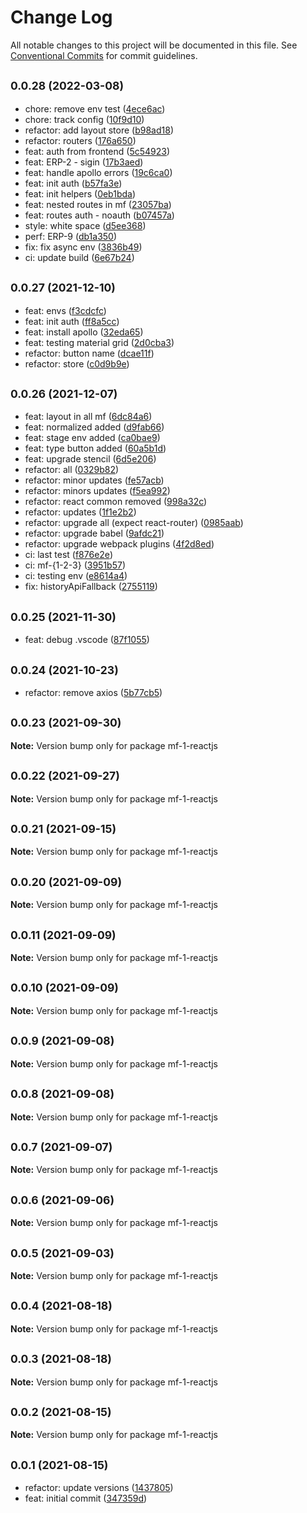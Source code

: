 # Change Log

All notable changes to this project will be documented in this file.
See [Conventional Commits](https://conventionalcommits.org) for commit guidelines.

## <small>0.0.28 (2022-03-08)</small>

* chore: remove env test ([4ece6ac](https://github.com/gmahechas/erp/commit/4ece6ac))
* chore: track config ([10f9d10](https://github.com/gmahechas/erp/commit/10f9d10))
* refactor: add layout store ([b98ad18](https://github.com/gmahechas/erp/commit/b98ad18))
* refactor: routers ([176a650](https://github.com/gmahechas/erp/commit/176a650))
* feat: auth from frontend ([5c54923](https://github.com/gmahechas/erp/commit/5c54923))
* feat: ERP-2 - sigin ([17b3aed](https://github.com/gmahechas/erp/commit/17b3aed))
* feat: handle apollo errors ([19c6ca0](https://github.com/gmahechas/erp/commit/19c6ca0))
* feat: init auth ([b57fa3e](https://github.com/gmahechas/erp/commit/b57fa3e))
* feat: init helpers ([0eb1bda](https://github.com/gmahechas/erp/commit/0eb1bda))
* feat: nested routes in mf ([23057ba](https://github.com/gmahechas/erp/commit/23057ba))
* feat: routes auth - noauth ([b07457a](https://github.com/gmahechas/erp/commit/b07457a))
* style: white space ([d5ee368](https://github.com/gmahechas/erp/commit/d5ee368))
* perf: ERP-9 ([db1a350](https://github.com/gmahechas/erp/commit/db1a350))
* fix: fix async env ([3836b49](https://github.com/gmahechas/erp/commit/3836b49))
* ci: update build ([6e67b24](https://github.com/gmahechas/erp/commit/6e67b24))





## <small>0.0.27 (2021-12-10)</small>

* feat: envs ([f3cdcfc](https://github.com/gmahechas/erp/commit/f3cdcfc))
* feat: init auth ([ff8a5cc](https://github.com/gmahechas/erp/commit/ff8a5cc))
* feat: install apollo ([32eda65](https://github.com/gmahechas/erp/commit/32eda65))
* feat: testing material grid ([2d0cba3](https://github.com/gmahechas/erp/commit/2d0cba3))
* refactor: button name ([dcae11f](https://github.com/gmahechas/erp/commit/dcae11f))
* refactor: store ([c0d9b9e](https://github.com/gmahechas/erp/commit/c0d9b9e))





## <small>0.0.26 (2021-12-07)</small>

* feat: layout in all mf ([6dc84a6](https://github.com/gmahechas/erp/commit/6dc84a6))
* feat: normalized added ([d9fab66](https://github.com/gmahechas/erp/commit/d9fab66))
* feat: stage env added ([ca0bae9](https://github.com/gmahechas/erp/commit/ca0bae9))
* feat: type button added ([60a5b1d](https://github.com/gmahechas/erp/commit/60a5b1d))
* feat: upgrade stencil ([6d5e206](https://github.com/gmahechas/erp/commit/6d5e206))
* refactor: all ([0329b82](https://github.com/gmahechas/erp/commit/0329b82))
* refactor: minor updates ([fe57acb](https://github.com/gmahechas/erp/commit/fe57acb))
* refactor: minors updates ([f5ea992](https://github.com/gmahechas/erp/commit/f5ea992))
* refactor: react common removed ([998a32c](https://github.com/gmahechas/erp/commit/998a32c))
* refactor: updates ([1f1e2b2](https://github.com/gmahechas/erp/commit/1f1e2b2))
* refactor: upgrade all (expect react-router) ([0985aab](https://github.com/gmahechas/erp/commit/0985aab))
* refactor: upgrade babel ([9afdc21](https://github.com/gmahechas/erp/commit/9afdc21))
* refactor: upgrade webpack plugins ([4f2d8ed](https://github.com/gmahechas/erp/commit/4f2d8ed))
* ci: last test ([f876e2e](https://github.com/gmahechas/erp/commit/f876e2e))
* ci: mf-{1-2-3} ([3951b57](https://github.com/gmahechas/erp/commit/3951b57))
* ci: testing env ([e8614a4](https://github.com/gmahechas/erp/commit/e8614a4))
* fix: historyApiFallback ([2755119](https://github.com/gmahechas/erp/commit/2755119))





## <small>0.0.25 (2021-11-30)</small>

* feat: debug .vscode ([87f1055](https://github.com/gmahechas/erp/commit/87f1055))





## <small>0.0.24 (2021-10-23)</small>

* refactor: remove axios ([5b77cb5](https://github.com/gmahechas/erp/commit/5b77cb5))





## <small>0.0.23 (2021-09-30)</small>

**Note:** Version bump only for package mf-1-reactjs





## <small>0.0.22 (2021-09-27)</small>

**Note:** Version bump only for package mf-1-reactjs





## <small>0.0.21 (2021-09-15)</small>

**Note:** Version bump only for package mf-1-reactjs





## <small>0.0.20 (2021-09-09)</small>

**Note:** Version bump only for package mf-1-reactjs





## <small>0.0.11 (2021-09-09)</small>

**Note:** Version bump only for package mf-1-reactjs





## <small>0.0.10 (2021-09-09)</small>

**Note:** Version bump only for package mf-1-reactjs





## <small>0.0.9 (2021-09-08)</small>

**Note:** Version bump only for package mf-1-reactjs





## <small>0.0.8 (2021-09-08)</small>

**Note:** Version bump only for package mf-1-reactjs





## <small>0.0.7 (2021-09-07)</small>

**Note:** Version bump only for package mf-1-reactjs





## <small>0.0.6 (2021-09-06)</small>

**Note:** Version bump only for package mf-1-reactjs





## <small>0.0.5 (2021-09-03)</small>

**Note:** Version bump only for package mf-1-reactjs





## <small>0.0.4 (2021-08-18)</small>

**Note:** Version bump only for package mf-1-reactjs





## <small>0.0.3 (2021-08-18)</small>

**Note:** Version bump only for package mf-1-reactjs





## <small>0.0.2 (2021-08-15)</small>

**Note:** Version bump only for package mf-1-reactjs





## <small>0.0.1 (2021-08-15)</small>

* refactor: update versions ([1437805](https://github.com/gmahechas/erp/commit/1437805))
* feat: initial commit ([347359d](https://github.com/gmahechas/erp/commit/347359d))
